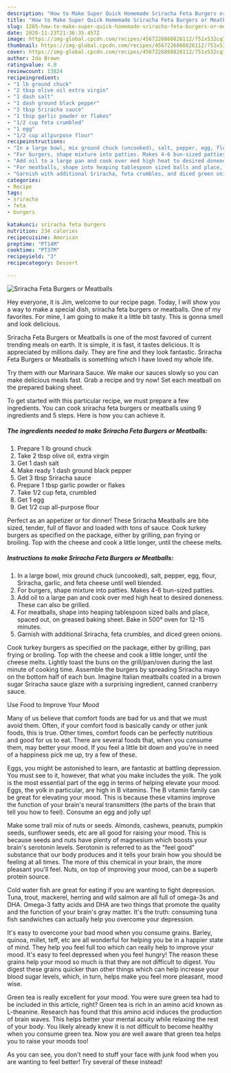 ```yaml
---
description: "How to Make Super Quick Homemade Sriracha Feta Burgers or Meatballs"
title: "How to Make Super Quick Homemade Sriracha Feta Burgers or Meatballs"
slug: 1285-how-to-make-super-quick-homemade-sriracha-feta-burgers-or-meatballs
date: 2020-11-23T21:36:35.457Z
image: https://img-global.cpcdn.com/recipes/4567226868826112/751x532cq70/sriracha-feta-burgers-or-meatballs-recipe-main-photo.jpg
thumbnail: https://img-global.cpcdn.com/recipes/4567226868826112/751x532cq70/sriracha-feta-burgers-or-meatballs-recipe-main-photo.jpg
cover: https://img-global.cpcdn.com/recipes/4567226868826112/751x532cq70/sriracha-feta-burgers-or-meatballs-recipe-main-photo.jpg
author: Ida Brown
ratingvalue: 4.8
reviewcount: 13824
recipeingredient:
- "1 lb ground chuck"
- "2 tbsp olive oil extra virgin"
- "1 dash salt"
- "1 dash ground black pepper"
- "3 tbsp Sriracha sauce"
- "1 tbsp garlic powder or flakes"
- "1/2 cup feta crumbled"
- "1 egg"
- "1/2 cup allpurpose flour"
recipeinstructions:
- "In a large bowl, mix ground chuck (uncooked), salt, pepper, egg, flour, Sriracha, garlic, and feta cheese until well blended."
- "For burgers, shape mixture into patties. Makes 4-6 bun-sized patties."
- "Add oil to a large pan and cook over med high heat to desired doneness. These can also be grilled."
- "For meatballs, shape into heaping tablespoon sized balls and place, spaced out, on greased baking sheet. Bake in 500° oven for 12-15 minutes."
- "Garnish with additional Sriracha, feta crumbles, and diced green onions."
categories:
- Recipe
tags:
- sriracha
- feta
- burgers

katakunci: sriracha feta burgers 
nutrition: 234 calories
recipecuisine: American
preptime: "PT14M"
cooktime: "PT37M"
recipeyield: "3"
recipecategory: Dessert

---
```



![Sriracha Feta Burgers or Meatballs](https://img-global.cpcdn.com/recipes/4567226868826112/751x532cq70/sriracha-feta-burgers-or-meatballs-recipe-main-photo.jpg)

Hey everyone, it is Jim, welcome to our recipe page. Today, I will show you a way to make a special dish, sriracha feta burgers or meatballs. One of my favorites. For mine, I am going to make it a little bit tasty. This is gonna smell and look delicious.

Sriracha Feta Burgers or Meatballs is one of the most favored of current trending meals on earth. It is simple, it is fast, it tastes delicious. It is appreciated by millions daily. They are fine and they look fantastic. Sriracha Feta Burgers or Meatballs is something which I have loved my whole life.

Try them with our Marinara Sauce. We make our sauces slowly so you can make delicious meals fast. Grab a recipe and try now! Set each meatball on the prepared baking sheet.


To get started with this particular recipe, we must prepare a few ingredients. You can cook sriracha feta burgers or meatballs using 9 ingredients and 5 steps. Here is how you can achieve it.

<!--inarticleads1-->

##### The ingredients needed to make Sriracha Feta Burgers or Meatballs:

1. Prepare 1 lb ground chuck
1. Take 2 tbsp olive oil, extra virgin
1. Get 1 dash salt
1. Make ready 1 dash ground black pepper
1. Get 3 tbsp Sriracha sauce
1. Prepare 1 tbsp garlic powder or flakes
1. Take 1/2 cup feta, crumbled
1. Get 1 egg
1. Get 1/2 cup all-purpose flour


Perfect as an appetizer or for dinner! These Sriracha Meatballs are bite sized, tender, full of flavor and loaded with tons of sauce. Cook turkey burgers as specified on the package, either by grilling, pan frying or broiling. Top with the cheese and cook a little longer, until the cheese melts. 

<!--inarticleads2-->

##### Instructions to make Sriracha Feta Burgers or Meatballs:

1. In a large bowl, mix ground chuck (uncooked), salt, pepper, egg, flour, Sriracha, garlic, and feta cheese until well blended.
1. For burgers, shape mixture into patties. Makes 4-6 bun-sized patties.
1. Add oil to a large pan and cook over med high heat to desired doneness. These can also be grilled.
1. For meatballs, shape into heaping tablespoon sized balls and place, spaced out, on greased baking sheet. Bake in 500° oven for 12-15 minutes.
1. Garnish with additional Sriracha, feta crumbles, and diced green onions.


Cook turkey burgers as specified on the package, either by grilling, pan frying or broiling. Top with the cheese and cook a little longer, until the cheese melts. Lightly toast the buns on the grill/pan/oven during the last minute of cooking time. Assemble the burgers by spreading Sriracha mayo on the bottom half of each bun. Imagine Italian meatballs coated in a brown sugar Sriracha sauce glaze with a surprising ingredient, canned cranberry sauce. 

Use Food to Improve Your Mood


Many of us believe that comfort foods are bad for us and that we must avoid them. Often, if your comfort food is basically candy or other junk foods, this is true. Other times, comfort foods can be perfectly nutritious and good for us to eat. There are several foods that, when you consume them, may better your mood. If you feel a little bit down and you're in need of a happiness pick me up, try a few of these.

Eggs, you might be astonished to learn, are fantastic at battling depression. You must see to it, however, that what you make includes the yolk. The yolk is the most essential part of the egg in terms of helping elevate your mood. Eggs, the yolk in particular, are high in B vitamins. The B vitamin family can be great for elevating your mood. This is because these vitamins improve the function of your brain's neural transmitters (the parts of the brain that tell you how to feel). Consume an egg and jolly up!

Make some trail mix of nuts or seeds. Almonds, cashews, peanuts, pumpkin seeds, sunflower seeds, etc are all good for raising your mood. This is because seeds and nuts have plenty of magnesium which boosts your brain's serotonin levels. Serotonin is referred to as the "feel good" substance that our body produces and it tells your brain how you should be feeling at all times. The more of this chemical in your brain, the more pleasant you'll feel. Nuts, on top of improving your mood, can be a superb protein source.

Cold water fish are great for eating if you are wanting to fight depression. Tuna, trout, mackerel, herring and wild salmon are all full of omega-3s and DHA. Omega-3 fatty acids and DHA are two things that promote the quality and the function of your brain's gray matter. It's the truth: consuming tuna fish sandwiches can actually help you overcome your depression. 

It's easy to overcome your bad mood when you consume grains. Barley, quinoa, millet, teff, etc are all wonderful for helping you be in a happier state of mind. They help you feel full too which can really help to improve your mood. It's easy to feel depressed when you feel hungry! The reason these grains help your mood so much is that they are not difficult to digest. You digest these grains quicker than other things which can help increase your blood sugar levels, which, in turn, helps make you feel more pleasant, mood wise.

Green tea is really excellent for your mood. You were sure green tea had to be included in this article, right? Green tea is rich in an amino acid known as L-theanine. Research has found that this amino acid induces the production of brain waves. This helps better your mental acuity while relaxing the rest of your body. You likely already knew it is not difficult to become healthy when you consume green tea. Now you are well aware that green tea helps you to raise your moods too!

As you can see, you don't need to stuff your face with junk food when you are wanting to feel better! Try several of these instead!

